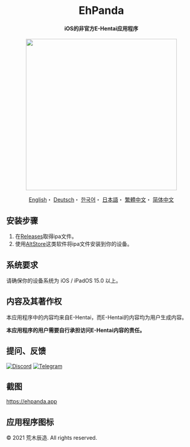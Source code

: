 <h1 align="center">EhPanda</h1>

<h4 align="center">iOS的非官方E-Hentai应用程序</h4>

<p align="center">
<img src="https://user-images.githubusercontent.com/31207151/105609404-0acbff00-5de4-11eb-9e88-f3c6e0ba9d44.png" width="400"></img>
</p>

<p align="center">
  <a href="/README.md">English</a>・
  <a href="/README.de.md">Deutsch</a>・
  <a href="/README.ko.md">한국어</a>・
  <a href="/README.jpn.md">日本語</a>・
  <a href="/README.cht.md">繁體中文</a>・
  <a href="/README.chs.md">简体中文</a>
</p>

## 安装步骤
1. 在[Releases](https://github.com/arakitatsuzou/EhPanda/releases)取得ipa文件。
2. 使用[AltStore](https://altstore.io)这类软件将ipa文件安装到你的设备。

## 系统要求
请确保你的设备系统为 iOS / iPadOS 15.0 以上。

## 内容及其著作权
本应用程序中的内容均来自E-Hentai，而E-Hentai的内容均为用户生成内容。

**本应用程序的用户需要自行承担访问E-Hentai内容的责任。**

## 提问、反馈
[![Discord](https://img.shields.io/badge/Discord-7289DA?style=for-the-badge&logo=discord&logoColor=white)](https://discord.gg/BSBE9FCBTq)
[![Telegram](https://img.shields.io/badge/Telegram-2CA5E0?style=for-the-badge&logo=telegram&logoColor=white)](https://t.me/ehpanda)

## 截图
https://ehpanda.app

## 应用程序图标
© 2021 荒木辰造. All rights reserved.
